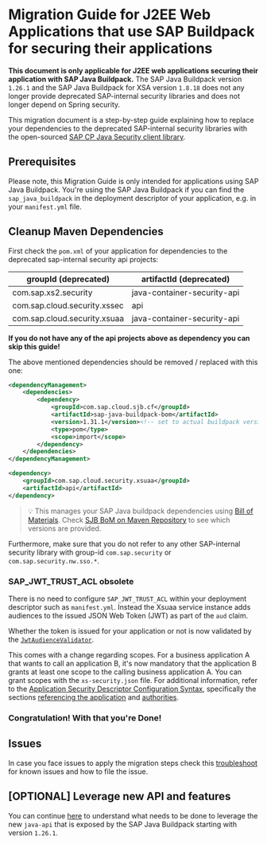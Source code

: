 # Migration Guide for J2EE Web Applications that use SAP Buildpack for securing their applications


**This document is only applicable for J2EE web applications securing their application with SAP Java Buildpack.** The SAP Java Buildpack version `1.26.1` and the SAP Java Buildpack for XSA version `1.8.18` does not any longer provide deprecated SAP-internal security libraries and does not longer depend on Spring security.

This migration document is a step-by-step guide explaining how to replace your dependencies to the deprecated SAP-internal security libraries with the open-sourced [SAP CP Java Security client library](/java-security).

## Prerequisites

Please note, this Migration Guide is only intended for applications using SAP Java Buildpack. You're using the SAP Java Buildpack if you can find the `sap_java_buildpack` in the deployment descriptor of your application, e.g. in your `manifest.yml` file.

## Cleanup Maven Dependencies <a name="maven"></a>

First check the `pom.xml` of your application for dependencies to the deprecated sap-internal security api projects:

groupId (deprecated) | artifactId (deprecated) 
--- | --- 
com.sap.xs2.security | java-container-security-api 
com.sap.cloud.security.xssec | api 
com.sap.cloud.security.xsuaa | java-container-security-api 

**If you do not have any of the api projects above as dependency you can skip this guide!**

The above mentioned dependencies should be removed / replaced with this one:

```xml
<dependencyManagement>
    <dependencies>
        <dependency>
            <groupId>com.sap.cloud.sjb.cf</groupId>
            <artifactId>sap-java-buildpack-bom</artifactId>
            <version>1.31.1</version><!-- set to actual buildpack version -->
            <type>pom</type>
            <scope>import</scope>
        </dependency>
    </dependencies>
</dependencyManagement>

<dependency>
    <groupId>com.sap.cloud.security.xsuaa</groupId>
    <artifactId>api</artifactId>
</dependency>
```

> :bulb: This manages your SAP Java buildpack dependencies using [Bill of Materials](https://help.sap.com/viewer/65de2977205c403bbc107264b8eccf4b/Cloud/en-US/6c6936e8e4ea40c9a9a69f6783b1e978.html). Check [SJB BoM on Maven Repository](https://mvnrepository.com/artifact/com.sap.cloud.sjb.cf/sap-java-buildpack-bom) to see which versions are provided.

Furthermore, make sure that you do not refer to any other SAP-internal security library with group-id `com.sap.security` or `com.sap.security.nw.sso.*`. 


### SAP_JWT_TRUST_ACL obsolete
There is no need to configure `SAP_JWT_TRUST_ACL` within your deployment descriptor such as `manifest.yml`. 
Instead the Xsuaa service instance adds audiences to the issued JSON Web Token (JWT) as part of the `aud` claim.

Whether the token is issued for your application or not is now validated by the [`JwtAudienceValidator`](/java-security/src/main/java/com/sap/cloud/security/token/validation/validators/JwtAudienceValidator.java).

This comes with a change regarding scopes. For a business application A that wants to call an application B, it's now mandatory that the application B grants at least one scope to the calling business application A. You can grant scopes with the `xs-security.json` file. For additional information, refer to the [Application Security Descriptor Configuration Syntax](https://help.sap.com/viewer/65de2977205c403bbc107264b8eccf4b/Cloud/en-US/517895a9612241259d6941dbf9ad81cb.html), specifically the sections [referencing the application](https://help.sap.com/viewer/65de2977205c403bbc107264b8eccf4b/Cloud/en-US/517895a9612241259d6941dbf9ad81cb.html#loio517895a9612241259d6941dbf9ad81cb__section_fm2_wsk_pdb) and [authorities](https://help.sap.com/viewer/65de2977205c403bbc107264b8eccf4b/Cloud/en-US/517895a9612241259d6941dbf9ad81cb.html#loio517895a9612241259d6941dbf9ad81cb__section_d1m_1nq_zy). 

### Congratulation! With that you're Done!

## Issues
In case you face issues to apply the migration steps check this [troubleshoot](README.md#troubleshoot) for known issues and how to file the issue.

## [OPTIONAL] Leverage new API and features
You can continue [here](Migration_SAPJavaBuildpackProjects_V2.md) to understand what needs to be done to leverage the new `java-api` that is exposed by the SAP Java Buildpack starting with version `1.26.1`.
